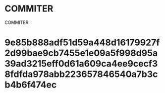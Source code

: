 # COMMITER
COMMITER






# 9e85b888adf51d59a448d16179927f2d99bae9cb7455e1e09a5f998d95a39ad3215eff0d61a609ca4ee9cecf38fdfda978abb223657846540a7b3cb4b6f474ec
